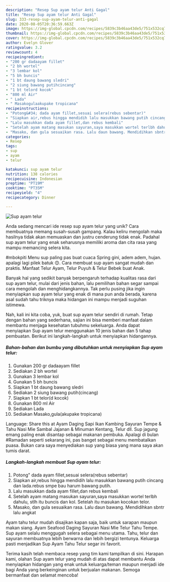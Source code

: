 ```yaml
---
description: "Resep Sup ayam telur Anti Gagal"
title: "Resep Sup ayam telur Anti Gagal"
slug: 333-resep-sup-ayam-telur-anti-gagal
date: 2020-08-05T20:36:59.663Z
image: https://img-global.cpcdn.com/recipes/5839c3b46aa43de5/751x532cq70/sup-ayam-telur-foto-resep-utama.jpg
thumbnail: https://img-global.cpcdn.com/recipes/5839c3b46aa43de5/751x532cq70/sup-ayam-telur-foto-resep-utama.jpg
cover: https://img-global.cpcdn.com/recipes/5839c3b46aa43de5/751x532cq70/sup-ayam-telur-foto-resep-utama.jpg
author: Evelyn Glover
ratingvalue: 3.2
reviewcount: 4
recipeingredient:
- "200 gr dadaayam fillet"
- "2 bh wortel"
- "3 lembar kol"
- "5 bh buncis"
- "1 bt daung bawang sledri"
- "2 siung bawang putihcincang"
- "1 bt telord kocok"
- "800 ml Air"
- " Lada"
- " Masakogulaakupake tropicana"
recipeinstructions:
- "Potong&#34; dada ayam fillet,sesuai selera(rebus sebentar)"
- "Siapkan air,rebus hingga mendidih lalu masukkan bawang putih cincang dan lada.rebus smpe bau harum bawang putih."
- "Lalu masukkan dada ayam fillet,dan rebus kembali"
- "Setelah ayam matang masukan sayuran,saya masukkan wortel terlbh dahulu, stlh itu buncis dan kol. Setelah itu masukan kocokan telor."
- "Masako, dan gula sesuaikan rasa. Lalu daun bawang. Mendidihkan sbntr lalu angkat"
categories:
- Resep
tags:
- sup
- ayam
- telur

katakunci: sup ayam telur 
nutrition: 138 calories
recipecuisine: Indonesian
preptime: "PT19M"
cooktime: "PT35M"
recipeyield: "4"
recipecategory: Dinner

---
```



![Sup ayam telur](https://img-global.cpcdn.com/recipes/5839c3b46aa43de5/751x532cq70/sup-ayam-telur-foto-resep-utama.jpg)

Anda sedang mencari ide resep sup ayam telur yang unik? Cara membuatnya memang susah-susah gampang. Kalau keliru mengolah maka hasilnya tidak akan memuaskan dan justru cenderung tidak enak. Padahal sup ayam telur yang enak seharusnya memiliki aroma dan cita rasa yang mampu memancing selera kita.

#mbokpiti Menu sup paling pas buat cuaca Spring gini, adem adem, hujan. apalagi lagi pilek batuk 😊. Cara membuat sup ayam sangat mudah dan praktis. Manfaat Telur Ayam, Telur Puyuh &amp; Telur Bebek buat Anak.

Banyak hal yang sedikit banyak berpengaruh terhadap kualitas rasa dari sup ayam telur, mulai dari jenis bahan, lalu pemilihan bahan segar sampai cara mengolah dan menghidangkannya. Tak perlu pusing jika ingin menyiapkan sup ayam telur yang enak di mana pun anda berada, karena asal sudah tahu triknya maka hidangan ini mampu menjadi suguhan istimewa.


Nah, kali ini kita coba, yuk, buat sup ayam telur sendiri di rumah. Tetap dengan bahan yang sederhana, sajian ini bisa memberi manfaat dalam membantu menjaga kesehatan tubuhmu sekeluarga. Anda dapat menyiapkan Sup ayam telur menggunakan 10 jenis bahan dan 5 tahap pembuatan. Berikut ini langkah-langkah untuk menyiapkan hidangannya.

<!--inarticleads1-->

##### Bahan-bahan dan bumbu yang dibutuhkan untuk menyiapkan Sup ayam telur:

1. Gunakan 200 gr dadaayam fillet
1. Sediakan 2 bh wortel
1. Gunakan 3 lembar kol
1. Gunakan 5 bh buncis
1. Siapkan 1 bt daung bawang sledri
1. Sediakan 2 siung bawang putih(cincang)
1. Siapkan 1 bt telor(d kocok)
1. Gunakan 800 ml Air
1. Sediakan  Lada
1. Sediakan  Masako,gula(akupake tropicana)


Language: Share this at Ayam Daging Sapi Ikan Kambing Sayuran Tempe &amp; Tahu Nasi Mie Sambal Jajanan &amp; Minuman Kentang, Telur dll. Sup jagung emang paling enak disantap sebagai makanan pembuka. Apalagi di bulan #Ramadan seperti sekarang ini, pas banget sebagai menu membatalkan puasa. Bukan cara saya menyediakan sup yang biasa yang mana saya akan tumis darat. 

<!--inarticleads2-->

##### Langkah-langkah membuat Sup ayam telur:

1. Potong&#34; dada ayam fillet,sesuai selera(rebus sebentar)
1. Siapkan air,rebus hingga mendidih lalu masukkan bawang putih cincang dan lada.rebus smpe bau harum bawang putih.
1. Lalu masukkan dada ayam fillet,dan rebus kembali
1. Setelah ayam matang masukan sayuran,saya masukkan wortel terlbh dahulu, stlh itu buncis dan kol. Setelah itu masukan kocokan telor.
1. Masako, dan gula sesuaikan rasa. Lalu daun bawang. Mendidihkan sbntr lalu angkat


Ayam tahu telur mudah disajikan kapan saja, baik untuk sarapan maupun makan siang. Ayam Seafood Daging Sayuran Nasi Mie Telur Tahu Tempe. Sup ayam selalu menggugah selera sebagai menu utama. Tahu, telur dan sayuran membuatnya lebih berwarna dan lebih bergizi tentunya. Keluarga pasti menjadikan Sup Ayam Tahu Telur segar ini favorit. 

Terima kasih telah membaca resep yang tim kami tampilkan di sini. Harapan kami, olahan Sup ayam telur yang mudah di atas dapat membantu Anda menyiapkan hidangan yang enak untuk keluarga/teman maupun menjadi ide bagi Anda yang berkeinginan untuk berjualan makanan. Semoga bermanfaat dan selamat mencoba!
